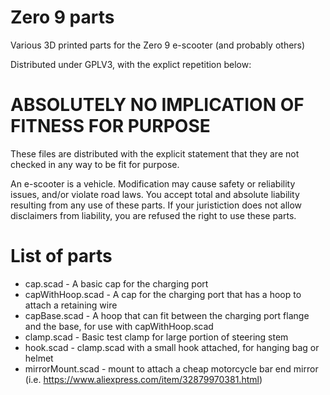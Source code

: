# Zero 9 parts

Various 3D printed parts for the Zero 9 e-scooter (and probably others)

Distributed under GPLV3, with the explict repetition below:

# ABSOLUTELY NO IMPLICATION OF FITNESS FOR PURPOSE

These files are distributed with the explicit statement that they are not
checked in any way to be fit for purpose.

An e-scooter is a vehicle. Modification may cause safety or reliability issues,
and/or violate road laws. You accept total and absolute liability resulting from any 
use of  these parts. If your juristiction does not allow disclaimers from 
liability, you are refused the right to use these parts.

# List of parts
 - cap.scad - A basic cap for the charging port
 - capWithHoop.scad - A cap for the charging port that has a hoop to attach a retaining wire
 - capBase.scad - A hoop that can fit between the charging port flange and the base, for use with capWithHoop.scad
 - clamp.scad - Basic test clamp for large portion of steering stem
 - hook.scad - clamp.scad with a small hook attached, for hanging bag or helmet
 - mirrorMount.scad - mount to attach a cheap motorcycle bar end mirror (i.e. https://www.aliexpress.com/item/32879970381.html)

